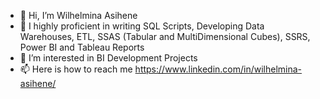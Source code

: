 - 👋 Hi, I’m Wilhelmina Asihene
- 👀 I highly proficient in writing SQL Scripts, Developing Data Warehouses, ETL, SSAS (Tabular and MultiDimensional Cubes), SSRS, Power BI and Tableau Reports
- 💞️ I’m interested in BI Development Projects
- 📫 Here is how to reach me https://www.linkedin.com/in/wilhelmina-asihene/

<!---
minasihene/minasihene is a ✨ special ✨ repository because its `README.md` (this file) appears on your GitHub profile.
You can click the Preview link to take a look at your changes.
--->
